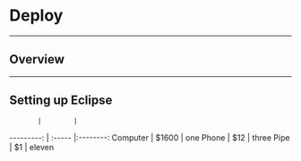 # Deploy #


***
## Overview


***
## Setting up Eclipse

           |        | 
---------: | :----- |:--------:
Computer   |  $1600 | one
Phone      |    $12 | three
Pipe       |     $1 | eleven
